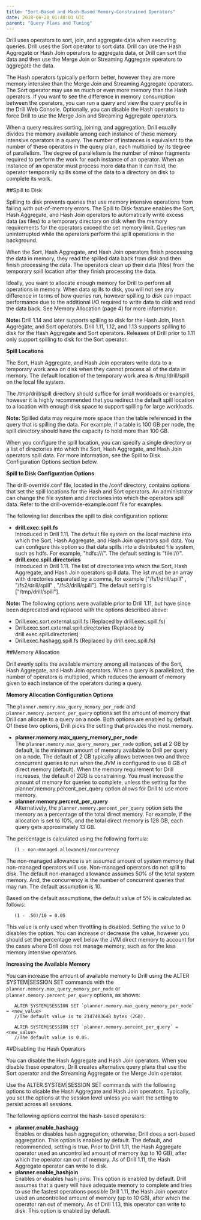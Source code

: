 ```yaml
---
title: "Sort-Based and Hash-Based Memory-Constrained Operators"
date: 2018-06-20 01:48:01 UTC
parent: "Query Plans and Tuning"
--- 
```


Drill uses operators to sort, join, and aggregate data when executing queries. Drill uses the Sort operator to sort data. Drill can use the Hash Aggregate or Hash Join operators to aggregate data, or Drill can sort the data and then use the Merge Join or Streaming Aggregate operators to aggregate the data. 

The Hash operators typically perform better, however they are more memory intensive than the Merge Join and Streaming Aggregate operators. The Sort operator may use as much or even more memory than the Hash operators. If you want to see the difference in memory consumption between the operators, you can run a query and view the query profile in the Drill Web Console. Optionally, you can disable the Hash operators to force Drill to use the Merge Join and Streaming Aggregate operators. 

When a query requires sorting, joining, and aggregation, Drill equally divides the memory available among each instance of these memory intensive operators in a query. The number of instances is equivalent to the number of these operators in the query plan, each multiplied by its degree of parallelism. The degree of parallelism is the number of minor fragments required to perform the work for each instance of an operator. When an instance of an operator must process more data than it can hold, the operator temporarily spills some of the data to a directory on disk to complete its work.  


##Spill to Disk  

Spilling to disk prevents queries that use memory intensive operations from failing with out-of-memory errors. The Spill to Disk feature enables the Sort, Hash Aggregate, and Hash Join operators to automatically write excess data (as files) to a temporary directory on disk when the memory requirements for the operators exceed the set memory limit. Queries run uninterrupted while the operators perform the spill operations in the background.

When the Sort, Hash Aggregate, and Hash Join operators finish processing the data in memory, they read the spilled data back from disk and then finish processing the data. The operators clean up their data (files) from the temporary spill location after they finish processing the data. 

Ideally, you want to allocate enough memory for Drill to perform all operations in memory. When data spills to disk, you will not see any difference in terms of how queries run, however spilling to disk can impact performance due to the additional I/O required to write data to disk and read the data back. See Memory Allocation (page 4) for more information. 

**Note:** Drill 1.14 and later supports spilling to disk for the Hash Join, Hash Aggregate, and Sort operators. Drill 1.11, 1.12, and 1.13 supports spilling to disk for the Hash Aggregate and Sort operators. Releases of Drill prior to 1.11 only support spilling to disk for the Sort operator.  

**Spill Locations** 

The Sort, Hash Aggregate, and Hash Join operators write data to a temporary work area on disk when they cannot process all of the data in memory. The default location of the temporary work area is /tmp/drill/spill on the local file system. 

The /tmp/drill/spill directory should suffice for small workloads or examples, however it is highly recommended that you redirect the default spill location to a location with enough disk space to support spilling for large workloads.

**Note:** Spilled data may require more space than the table referenced in the query that is spilling the data. For example, if a table is 100 GB per node, the spill directory should have the capacity to hold more than 100 GB.

When you configure the spill location, you can specify a single directory or a list of directories into which the Sort, Hash Aggregate, and Hash Join operators spill data. For more information, see the Spill to Disk Configuration Options section below.  

**Spill to Disk Configuration Options**  

The drill-override.conf file, located in the /conf directory, contains options that set the spill locations for the Hash and Sort operators. An administrator can change the file system and directories into which the operators spill data. Refer to the drill-override-example.conf file for examples. 

The following list describes the spill to disk configuration options:  

- **drill.exec.spill.fs**  
Introduced in Drill 1.11. The default file system on the local machine into which the Sort, Hash Aggregate, and Hash Join operators spill data. You can configure this option so that data spills into a distributed file system, such as hdfs. For example, "hdfs:///". The default setting is "file:///".
- **drill.exec.spill.directories**  
Introduced in Drill 1.11. The list of directories into which the Sort, Hash Aggregate, and Hash Join operators spill data. The list must be an array with directories separated by a comma, for example ["/fs1/drill/spill" , "/fs2/drill/spill" , "/fs3/drill/spill"]. The default setting is ["/tmp/drill/spill"].  

**Note:** The following options were available prior to Drill 1.11, but have since been deprecated and replaced with the options described above:  

- Drill.exec.sort.external.spill.fs (Replaced by drill.exec.spill.fs)
- Drill.exec.sort.external.spill.directories (Replaced by drill.exec.spill.directories)
- Drill.exec.hashagg.spill.fs (Replaced by drill.exec.spill.fs)  


##Memory Allocation  

Drill evenly splits the available memory among all instances of the Sort, Hash Aggregate, and Hash Join operators. When a query is parallelized, the number of operators is multiplied, which reduces the amount of memory given to each instance of the operators during a query.  

**Memory Allocation Configuration Options**  

The `planner.memory.max_query_memory_per_node` and `planner.memory.percent_per_query` options set the amount of memory that Drill can allocate to a query on a node. Both options are enabled by default. Of these two options, Drill picks the setting that provides the most memory.  

- **planner.memory.max_query_memory_per_node**  
The `planner.memory.max_query_memory_per_node` option, set at 2 GB by default, is the minimum amount of memory available to Drill per query on a node. The default of 2 GB typically allows between two and three concurrent queries to run when the JVM is configured to use 8 GB of direct memory (default). When the memory requirement for Drill increases, the default of 2GB is constraining. You must increase the amount of memory for queries to complete, unless the setting for the planner.memory.percent_per_query option allows for Drill to use more memory.
- **planner.memory.percent_per_query**  
Alternatively, the `planner.memory.percent_per_query` option sets the memory as a percentage of the total direct memory. For example, if the allocation is set to 10%, and the total direct memory is 128 GB, each query gets approximately 13 GB.  

The percentage is calculated using the following formula:  

       (1 - non-managed allowance)/concurrency

The non-managed allowance is an assumed amount of system memory that non-managed operators will use. Non-managed operators do not spill to disk. The default non-managed allowance assumes 50% of the total system memory. And, the concurrency is the number of concurrent queries that may run. The default assumption is 10.

Based on the default assumptions, the default value of 5% is calculated as follows:  

       (1 - .50)/10 = 0.05  

This value is only used when throttling is disabled. Setting the value to 0 disables the option. You can increase or decrease the value, however you should set the percentage well below the JVM direct memory to account for the cases where Drill does not manage memory, such as for the less memory intensive operators.  

**Increasing the Available Memory**  

You can increase the amount of available memory to Drill using the ALTER SYSTEM|SESSION SET commands with the `planner.memory.max_query_memory_per_node` or `planner.memory.percent_per_query` options, as shown:  

       ALTER SYSTEM|SESSION SET `planner.memory.max_query_memory_per_node` = <new_value>
       //The default value is to 2147483648 bytes (2GB). 
       
       ALTER SYSTEM|SESSION SET `planner.memory.percent_per_query` = <new_value>
       //The default value is 0.05.  

##Disabling the Hash Operators  

You can disable the Hash Aggregate and Hash Join operators. When you disable these operators, Drill creates alternative query plans that use the Sort operator and the Streaming Aggregate or the Merge Join operator. 

Use the ALTER SYSTEM|SESSION SET commands with the following options to disable the Hash Aggregate and Hash Join operators. Typically, you set the options at the session level unless you want the setting to persist across all sessions. 

The following options control the hash-based operators:  

- **planner.enable_hashagg**  
Enables or disables hash aggregation; otherwise, Drill does a sort-based aggregation. This option is enabled by default. The default, and recommended, setting is true. Prior to Drill 1.11, the Hash Aggregate operator used an uncontrolled amount of memory (up to 10 GB), after which the operator ran out of memory. As of Drill 1.11, the Hash Aggregate operator can write to disk.
- **planner.enable_hashjoin**  
Enables or disables hash joins. This option is enabled by default. Drill assumes that a query will have adequate memory to complete and tries to use the fastest operations possible Drill 1.11, the Hash Join operator used an uncontrolled amount of memory (up to 10 GB), after which the operator ran out of memory. As of Drill 1.13, this operator can write to disk. This option is enabled by default.






 
  





